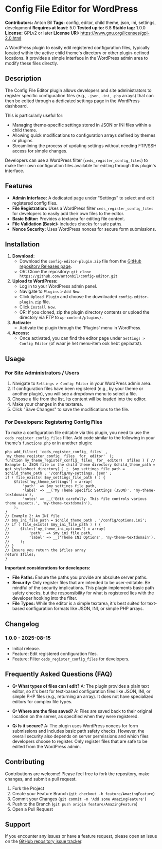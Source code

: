 # Config File Editor for WordPress

**Contributors:** Anton Bil
**Tags:** config, editor, child theme, json, ini, settings, development
**Requires at least:** 5.0
**Tested up to:** 6.8
**Stable tag:** 1.0.0
**License:** GPLv2 or later
**License URI:** https://www.gnu.org/licenses/gpl-2.0.html

A WordPress plugin to easily edit registered configuration files, typically located within the active child theme's directory or other plugin-defined locations. It provides a simple interface in the WordPress admin area to modify these files directly.

## Description

The Config File Editor plugin allows developers and site administrators to register specific configuration files (e.g., `.json`, `.ini`, `.php` arrays) that can then be edited through a dedicated settings page in the WordPress dashboard.

This is particularly useful for:

*   Managing theme-specific settings stored in JSON or INI files within a child theme.
*   Allowing quick modifications to configuration arrays defined by themes or plugins.
*   Streamlining the process of updating settings without needing FTP/SSH access for simple changes.

Developers can use a WordPress filter (`ceds_register_config_files`) to make their own configuration files available for editing through this plugin's interface.

## Features

*   **Admin Interface:** A dedicated page under "Settings" to select and edit registered config files.
*   **File Registration:** Uses a WordPress filter `ceds_register_config_files` for developers to easily add their own files to the editor.
*   **Basic Editor:** Provides a textarea for editing file content.
*   **File Validation (Basic):** Includes checks for safe paths.
*   **Nonce Security:** Uses WordPress nonces for secure form submissions.

## Installation

1.  **Download:**
    *   Download the `config-editor-plugin.zip` file from the [GitHub repository Releases page](https://github.com/antonbil/config-editor/releases).
    *   OR: Clone the repository: `git clone https://github.com/antonbil/config-editor.git`
2.  **Upload to WordPress:**
    *   Log in to your WordPress admin panel.
    *   Navigate to `Plugins` > `Add New`.
    *   Click `Upload Plugin` and choose the downloaded `config-editor-plugin.zip` file.
    *   Click `Install Now`.
    *   OR: If you cloned, zip the plugin directory contents or upload the directory via FTP to `wp-content/plugins/`.
3.  **Activate:**
    *   Activate the plugin through the 'Plugins' menu in WordPress.
4.  **Access:**
    *   Once activated, you can find the editor page under `Settings > Config Editor` (of waar je het menu-item ook hebt geplaatst).

## Usage

### For Site Administrators / Users

1.  Navigate to `Settings > Config Editor` in your WordPress admin area.
2.  If configuration files have been registered (e.g., by your theme or another plugin), you will see a dropdown menu to select a file.
3.  Choose a file from the list. Its content will be loaded into the editor.
4.  Make your changes in the textarea.
5.  Click "Save Changes" to save the modifications to the file.

### For Developers: Registering Config Files

To make a configuration file editable via this plugin, you need to use the `ceds_register_config_files` filter. Add code similar to the following in your theme's `functions.php` or in another plugin:
```
php add_filter( 'ceds_register_config_ files' ,  'my_theme_register_config_ files_ for_ editor'  );
function my_theme_register_config_ files_ for_ editor(  $files ) { // Example 1: JSON file in the child theme directory $child_theme_path = get_stylesheet_directory( ) ;  $my_settings_file_path = $child_theme_path . '/config/my-settings. json' ;
if ( file_exists( $my_settings_file_path ) ) {
    $files['my_theme_settings'] = array(
        'path'  => $my_settings_file_path,
        'label' => __('My Theme Specific Settings (JSON)', 'my-theme-textdomain'),
        'notes' => __('Edit carefully. This file controls various theme aspects.', 'my-theme-textdomain'),
    );
}
// Example 2: An INI file
// $my_ini_file_path = $child_theme_path . '/config/options.ini';
// if ( file_exists( $my_ini_file_path ) ) {
//     $files['my_theme_ini_options'] = array(
//         'path'  => $my_ini_file_path,
//         'label' => __('Theme INI Options', 'my-theme-textdomain'),
//     );
// }
// Ensure you return the $files array
return $files;
}
```

**Important considerations for developers:**

*   **File Paths:** Ensure the paths you provide are absolute server paths.
*   **Security:** Only register files that are intended to be user-editable. Be mindful of the security implications. This plugin implements basic path safety checks, but the responsibility for what is registered lies with the developer hooking into the filter.
*   **File Types:** While the editor is a simple textarea, it's best suited for text-based configuration formats like JSON, INI, or simple PHP arrays.


## Changelog

### 1.0.0 - 2025-08-15
*   Initial release.
*   Feature: Edit registered configuration files.
*   Feature: Filter `ceds_register_config_files` for developers.

## Frequently Asked Questions (FAQ)

*   **Q: What types of files can I edit?**
    A: The plugin provides a plain text editor, so it's best for text-based configuration files like JSON, INI, or simple PHP files (e.g., returning an array). It does not have specialized editors for complex file types.

*   **Q: Where are the files saved?**
    A: Files are saved back to their original location on the server, as specified when they were registered.

*   **Q: Is it secure?**
    A: The plugin uses WordPress nonces for form submissions and includes basic path safety checks. However, the overall security also depends on server permissions and which files developers choose to register. Only register files that are safe to be edited from the WordPress admin.

## Contributing

Contributions are welcome! Please feel free to fork the repository, make changes, and submit a pull request.

1.  Fork the Project
2.  Create your Feature Branch (`git checkout -b feature/AmazingFeature`)
3.  Commit your Changes (`git commit -m 'Add some AmazingFeature'`)
4.  Push to the Branch (`git push origin feature/AmazingFeature`)
5.  Open a Pull Request

## Support

If you encounter any issues or have a feature request, please open an issue on the [GitHub repository issue tracker](https://github.com/antonbil/config-editor/issues).
